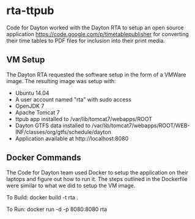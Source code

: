# rta-ttpub
Code for Dayton worked with the Dayton RTA to setup an open source application
https://code.google.com/p/timetablepublisher
for converting their time tables to PDF files for inclusion into their print
media.

## VM Setup
The Dayton RTA requested the software setup in the form of a VMWare image.
The resulting image was setup with:
- Ubuntu 14.04
- A user account named "rta" with sudo access
- OpenJDK 7
- Apache Tomcat 7
- ttpub app installed to /var/lib/tomcat7/webapps/ROOT
- Dayton GTFS data installed to /var/lib/tomcat7/webapps/ROOT/WEB-INF/classes/org/gtfs/schedule/dayton
- Application available at http://localhost:8080

## Docker Commands
The Code for Dayton team used Docker to setup the application on their laptops
and figure out how to run it. The steps outlined in the Dockerfile were similar
to what we did to setup the VM image.

To Build:
docker build -t rta .

To Run:
docker run -d -p 8080:8080 rta
